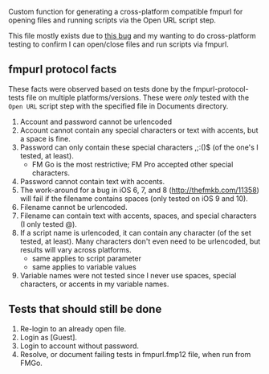 Custom function for generating a cross-platform compatible fmpurl for opening files and running scripts via the Open URL script step.

This file mostly exists due to [this bug](http://thefmkb.com/11358) and my wanting to do cross-platform testing to confirm I can open/close files and run scripts via fmpurl.


## fmpurl protocol facts

These facts were observed based on tests done by the fmpurl-protocol-tests file on multiple platforms/versions. These were _only_ tested with the `Open URL` script step with the specified file in Documents directory.

1. Account and password cannot be urlencoded
2. Account cannot contain any special characters or text with accents, but a space is fine.
3. Password can only contain these special characters ,;:()$ (of the one's I tested, at least).
   * FM Go is the most restrictive; FM Pro accepted other special characters.
4. Password cannot contain text with accents.
5. The work-around for a bug in iOS 6, 7, and 8 (http://thefmkb.com/11358) will fail if the filename contains spaces (only tested on iOS 9 and 10).
6. Filename cannot be urlencoded.
7. Filename can contain text with accents, spaces, and special characters (I only tested @).
8. If a script name is urlencoded, it can contain any character (of the set tested, at least). Many characters don't even need to be urlencoded, but results will vary across platforms.
   * same applies to script parameter
   * same applies to variable values
9. Variable names were not tested since I never use spaces, special characters, or accents in my variable names.

## Tests that should still be done

1. Re-login to an already open file.
2. Login as [Guest].
3. Login to account without password.
4. Resolve, or document failing tests in fmpurl.fmp12 file, when run from FMGo.
